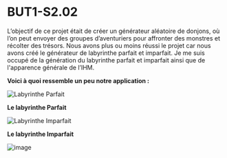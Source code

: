 # BUT1-S2.02

L’objectif de ce projet était de créer un générateur aléatoire de donjons, où l’on peut envoyer des groupes d’aventuriers pour affronter des monstres et récolter des trésors. Nous avons plus ou moins réussi le projet car nous avons créé le générateur de labyrinthe parfait et imparfait. Je me suis occupé de la génération du labyrinthe parfait et imparfait ainsi que de l'apparence générale de l’IHM.

**Voici à quoi ressemble un peu notre application :**

![Labyrinthe Parfait](https://github.com/Neptune2k21/BUT1-S2.02/assets/116343729/c8acbb05-11e4-41d8-9bce-c3fad02f2cd8)

**Le labyrinthe Parfait**

![Labyrinthe Imparfait](https://github.com/Neptune2k21/BUT1-S2.02/assets/116343729/4b5074c3-dbd6-453a-a27e-ee612b2b0ae3)

**Le labyrinthe Imparfait**

![image](https://github.com/Neptune2k21/BUT1-S2.02/assets/116343729/94f8add1-81a1-43f4-8020-7cbb4569725b)
